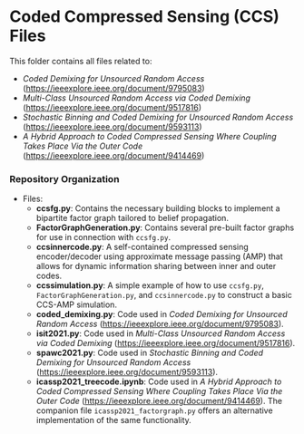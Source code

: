 # Coded Compressed Sensing (CCS) Files

This folder contains all files related to:

- *Coded Demixing for Unsourced Random Access* (https://ieeexplore.ieee.org/document/9795083)
- *Multi-Class Unsourced Random Access via Coded Demixing* (https://ieeexplore.ieee.org/document/9517816)
- *Stochastic Binning and Coded Demixing for Unsourced Random Access* (https://ieeexplore.ieee.org/document/9593113)
- *A Hybrid Approach to Coded Compressed Sensing Where Coupling Takes Place Via the Outer Code* (https://ieeexplore.ieee.org/document/9414469)

### Repository Organization
- Files:
    - **ccsfg.py**: Contains the necessary building blocks to implement a bipartite factor graph tailored to belief propagation.
    - **FactorGraphGeneration.py**: Contains several pre-built factor graphs for use in connection with `ccsfg.py`. 
    - **ccsinnercode.py**: A self-contained compressed sensing encoder/decoder using approximate message passing (AMP) that allows for dynamic information sharing between inner and outer codes. 
    - **ccssimulation.py**: A simple example of how to use `ccsfg.py`, `FactorGraphGeneration.py`, and `ccsinnercode.py` to construct a basic CCS-AMP simulation. 
    - **coded_demixing.py**: Code used in *Coded Demixing for Unsourced Random Access* (https://ieeexplore.ieee.org/document/9795083).
    - **isit2021.py**: Code used in *Multi-Class Unsourced Random Access via Coded Demixing* (https://ieeexplore.ieee.org/document/9517816).
    - **spawc2021.py**: Code used in *Stochastic Binning and Coded Demixing for Unsourced Random Access* (https://ieeexplore.ieee.org/document/9593113).
    - **icassp2021_treecode.ipynb**: Code used in *A Hybrid Approach to Coded Compressed Sensing Where Coupling Takes Place Via the Outer Code* (https://ieeexplore.ieee.org/document/9414469). The companion file `icassp2021_factorgraph.py` offers an alternative implementation of the same functionality. 
